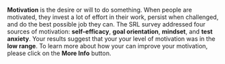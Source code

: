 **Motivation** is the desire or will to do something. When people are motivated, they invest a lot of effort in their work, persist when challenged, and do the best possible job they can. The SRL survey addressed four sources of motivation: **self-efficacy**, **goal orientation**, **mindset**, and **test anxiety**. Your results suggest that your your level of motivation was in the **low range**. To learn more about how your can improve your motivation, please click on the **More Info** button. 
